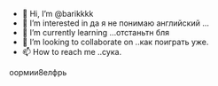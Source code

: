 - 👋 Hi, I’m @barikkkk
- 👀 I’m interested in да я не понимаю английский ...
- 🌱 I’m currently learning ...отстаньтн бля 
- 💞️ I’m looking to collaborate on ..как поиграть уже.
- 📫 How to reach me ..сука.

<!---
barikkkk/barikkkk is a ✨ special ✨ repository because its `README.md` (this file) appears on your GitHub profile.
You can click the Preview link to take a look at your changes.
--->
оормии8елфрь
